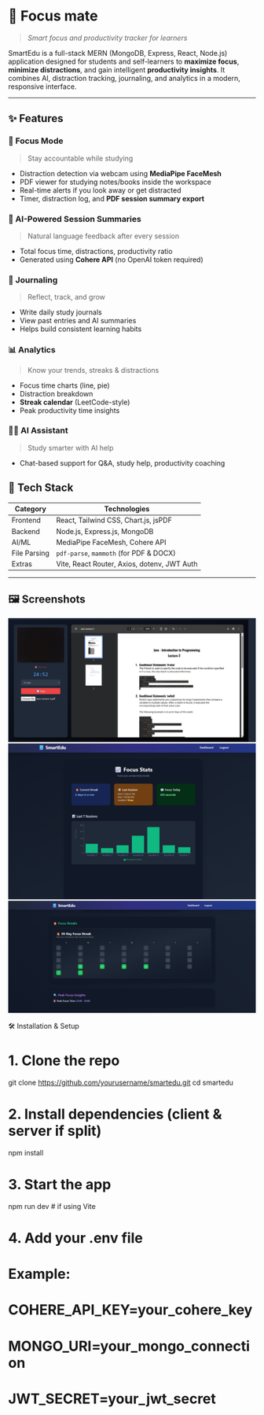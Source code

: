 # 📘 Focus mate

> *Smart focus and productivity tracker for learners*

SmartEdu is a full-stack MERN (MongoDB, Express, React, Node.js) application designed for students and self-learners to **maximize focus**, **minimize distractions**, and gain intelligent **productivity insights**. It combines AI, distraction tracking, journaling, and analytics in a modern, responsive interface.

---

## ✨ Features

### 🎯 Focus Mode  
> Stay accountable while studying

- Distraction detection via webcam using **MediaPipe FaceMesh**
- PDF viewer for studying notes/books inside the workspace
- Real-time alerts if you look away or get distracted
- Timer, distraction log, and **PDF session summary export**

### 🧠 AI-Powered Session Summaries  
> Natural language feedback after every session

- Total focus time, distractions, productivity ratio
- Generated using **Cohere API** (no OpenAI token required)

### 📓 Journaling  
> Reflect, track, and grow

- Write daily study journals
- View past entries and AI summaries
- Helps build consistent learning habits

### 📊 Analytics  
> Know your trends, streaks & distractions

- Focus time charts (line, pie)
- Distraction breakdown
- **Streak calendar** (LeetCode-style)
- Peak productivity time insights

### 🧑‍💻 AI Assistant   
> Study smarter with AI help

- Chat-based support for Q&A, study help, productivity coaching



## 🧰 Tech Stack

| Category        | Technologies                                                                 |
|----------------|--------------------------------------------------------------------------------|
| Frontend        | React, Tailwind CSS, Chart.js, jsPDF                                          |
| Backend         | Node.js, Express.js, MongoDB                                                  |
| AI/ML           | MediaPipe FaceMesh, Cohere API                                                |
| File Parsing    | `pdf-parse`, `mammoth` (for PDF & DOCX)                                       |
| Extras          | Vite, React Router, Axios, dotenv, JWT Auth                                   |

---

## 🖼️ Screenshots

![Focus Mode](screenshots/focus-mode.png)
![Analytics Page](screenshots/analytics.png)
![Streak Calendar](screenshots/streak-calendar.png)



🛠️ Installation & Setup

# 1. Clone the repo
git clone https://github.com/yourusername/smartedu.git
cd smartedu

# 2. Install dependencies (client & server if split)
npm install

# 3. Start the app
npm run dev   # if using Vite

# 4. Add your .env file
# Example:
# COHERE_API_KEY=your_cohere_key
# MONGO_URI=your_mongo_connection
# JWT_SECRET=your_jwt_secret

